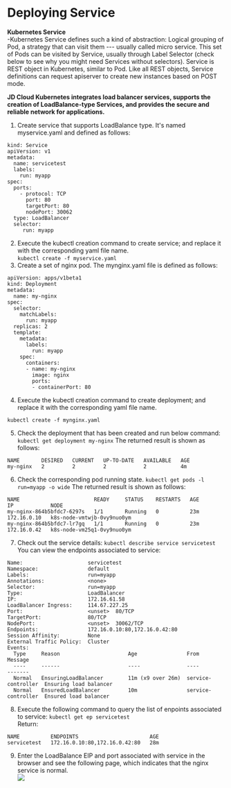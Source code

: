 
# Deploying Service

**Kubernetes Service**   
-Kubernetes Service defines such a kind of abstraction: Logical grouping of Pod, a strategy that can visit them --- usually called micro service. This set of Pods can be visited by Service, usually through Label Selector (check below to see why you might need Services without selectors). Service is REST object in Kubernetes, similar to Pod. Like all REST objects, Service definitions can request apiserver to create new instances based on POST mode.

**JD Cloud Kubernetes integrates load balancer services, supports the creation of LoadBalance-type Services, and provides the secure and reliable network for applications.**
1. Create service that supports LoadBalance type. It's named myservice.yaml and defined as follows:
```
kind: Service
apiVersion: v1
metadata:
  name: servicetest
  labels:
    run: myapp
spec:
  ports:
    - protocol: TCP
      port: 80
      targetPort: 80
      nodePort: 30062
  type: LoadBalancer
  selector:
     run: myapp
```

2. Execute the kubectl creation command to create service; and replace it with the corresponding yaml file name.  
`kubectl create -f myservice.yaml`  
3. Create a set of nginx pod. The mynginx.yaml file is defined as follows:
```
apiVersion: apps/v1beta1
kind: Deployment
metadata:
  name: my-nginx
spec:
  selector:
    matchLabels:
      run: myapp
  replicas: 2
  template:
    metadata:
      labels:
        run: myapp
    spec:
      containers:
      - name: my-nginx
        image: nginx
        ports:
        - containerPort: 80
```

4. Execute the kubectl creation command to create deployment; and replace it with the corresponding yaml file name.
```
kubectl create -f mynginx.yaml
```
5. Check the deployment that has been created and run below command:
`kubectl get deployment my-nginx`
The returned result is shown as follows:
```
NAME       DESIRED   CURRENT   UP-TO-DATE   AVAILABLE   AGE
my-nginx   2         2         2            2           4m
```
6. Check the corresponding pod running state.
`kubectl get pods -l run=myapp -o wide`
The returned result is shown as follows:
```
NAME                        READY     STATUS    RESTARTS   AGE       IP            NODE
my-nginx-864b5bfdc7-6297s   1/1       Running   0          23m       172.16.0.10   k8s-node-vmtwjb-0vy9nuo0ym
my-nginx-864b5bfdc7-lr7gq   1/1       Running   0          23m       172.16.0.42   k8s-node-vm25q1-0vy9nuo0ym
```
7. Check out the service details:
`kubectl describe service servicetest`
You can view the endpoints associated to service:
```
Name:                     servicetest
Namespace:                default
Labels:                   run=myapp
Annotations:              <none>
Selector:                 run=myapp
Type:                     LoadBalancer
IP:                       172.16.61.58
LoadBalancer Ingress:     114.67.227.25
Port:                     <unset>  80/TCP
TargetPort:               80/TCP
NodePort:                 <unset>  30062/TCP
Endpoints:                172.16.0.10:80,172.16.0.42:80
Session Affinity:         None
External Traffic Policy:  Cluster
Events:
  Type     Reason                      Age                From                Message
  ----     ------                      ----               ----                -------
  Normal   EnsuringLoadBalancer        11m (x9 over 26m)  service-controller  Ensuring load balancer
  Normal   EnsuredLoadBalancer         10m                service-controller  Ensured load balancer

```
8. Execute the following command to query the list of enpoints associated to service:
`kubectl get ep servicetest`  
  Return:
```
NAME          ENDPOINTS                       AGE
servicetest   172.16.0.10:80,172.16.0.42:80   28m
```
9. Enter the LoadBalance EIP and port associated with service in the browser and see the following page, which indicates that the nginx service is normal.  
![](https://github.com/jdcloudcom/cn/blob/edit/image/Elastic-Compute/JCS-for-Kubernetes/nginx.jpg)

